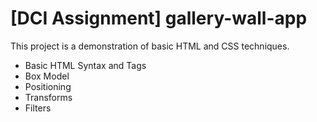 # [DCI Assignment] gallery-wall-app


This project is a demonstration of basic HTML and CSS techniques.

- Basic HTML Syntax and Tags
- Box Model
- Positioning
- Transforms
- Filters
